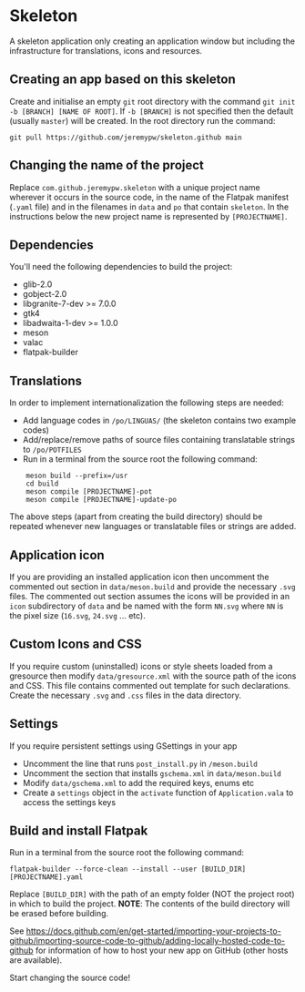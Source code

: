 # Skeleton

A skeleton application only creating an application window but including the infrastructure for translations, icons and resources.

## Creating an app based on this skeleton
Create and initialise an empty `git` root directory with the command `git init -b [BRANCH] [NAME OF ROOT]`.  If `-b [BRANCH]` is not specified then the default (usually `master`) will be created. In the root directory run the command:
```
git pull https://github.com/jeremypw/skeleton.github main
```

## Changing the name of the project
Replace `com.github.jeremypw.skeleton` with a unique project name wherever it occurs in the source code, in the name of the Flatpak manifest (`.yaml` file) and in the filenames in `data` and `po` that contain `skeleton`. In the instructions below the new project name is represented by `[PROJECTNAME]`.

## Dependencies
You'll need the following dependencies to build the project:
* glib-2.0
* gobject-2.0
* libgranite-7-dev >= 7.0.0
* gtk4
* libadwaita-1-dev >= 1.0.0
* meson
* valac
* flatpak-builder

## Translations
In order to implement internationalization the following steps are needed:
* Add language codes in `/po/LINGUAS/`  (the skeleton contains two example codes)
* Add/replace/remove paths of source files containing translatable strings to `/po/POTFILES`
* Run in a terminal from the source root the following command:
```
    meson build --prefix=/usr
    cd build
    meson compile [PROJECTNAME]-pot
    meson compile [PROJECTNAME]-update-po
```
The above steps (apart from creating the build directory) should be repeated whenever new languages or translatable files or strings are added.

## Application icon
If you are providing an installed application icon then uncomment the commented out section in `data/meson.build` and provide the necessary `.svg` files.
The commented out section assumes the icons will be provided in an `icon` subdirectory of `data` and be named with the form `NN.svg` where `NN` is the pixel size (`16.svg`, `24.svg` ... etc).

## Custom Icons and CSS
If you require custom (uninstalled) icons or style sheets loaded from a gresource then modify `data/gresource.xml` with the source path of the icons and CSS.
This file contains commented out template for such declarations. Create the necessary `.svg` and `.css` files in the data directory.

## Settings
If you require persistent settings using GSettings in your app
* Uncomment the line that runs `post_install.py` in `/meson.build`
* Uncomment the section that installs `gschema.xml` in `data/meson.build`
* Modify `data/gschema.xml` to add the required keys, enums etc
* Create a `settings` object in the `activate` function of `Application.vala` to access the settings keys

## Build and install Flatpak
Run in a terminal from the source root the following command: 

 `flatpak-builder --force-clean --install --user [BUILD_DIR] [PROJECTNAME].yaml`
 
Replace `[BUILD_DIR]` with the path of an empty folder (NOT the project root) in which to build the project. 
**NOTE**: The contents of the build directory will be erased before building.

See https://docs.github.com/en/get-started/importing-your-projects-to-github/importing-source-code-to-github/adding-locally-hosted-code-to-github for information of how to host your new app on GitHub (other hosts are available).

Start changing the source code!
